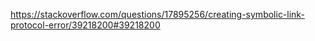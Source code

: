 https://stackoverflow.com/questions/17895256/creating-symbolic-link-protocol-error/39218200#39218200